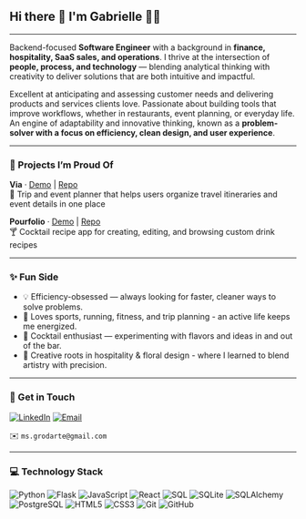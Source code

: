 ## Hi there 👋 I'm Gabrielle 👩‍💻
---

Backend-focused **Software Engineer** with a background in **finance, hospitality, SaaS sales, and operations**. 
I thrive at the intersection of **people, process, and technology** — blending analytical thinking with creativity to deliver solutions that are both intuitive and impactful.  


Excellent at anticipating and assessing customer needs and delivering products and services clients love. Passionate about building tools that improve workflows, whether in restaurants, event planning, or everyday life. An engine of adaptability and innovative thinking, known as a **problem-solver with a focus on efficiency, clean design, and user experience**.  

---

### 🎨 Projects I’m Proud Of

**Via** · [Demo](#) | [Repo](https://github.com/gabriellerodarte/via)  
🧭 Trip and event planner that helps users organize travel itineraries and event details in one place  

**Pourfolio** · [Demo](#) | [Repo](https://github.com/gabriellerodarte/pourfolio)  
🍸 Cocktail recipe app for creating, editing, and browsing custom drink recipes
  

---

### ✨ Fun Side
- 💡 Efficiency-obsessed — always looking for faster, cleaner ways to solve problems.  
- 🏃 Loves sports, running, fitness, and trip planning - an active life keeps me energized.
- 🍹 Cocktail enthusiast — experimenting with flavors and ideas in and out of the bar.  
- 🌸 Creative roots in hospitality & floral design - where I learned to blend artistry with precision.

---

### 📲 Get in Touch  

[![LinkedIn](https://img.shields.io/badge/LinkedIn-0077B5?style=for-the-badge&logo=linkedin&logoColor=white)](https://www.linkedin.com/in/gabriellerodarte)  [![Email](https://img.shields.io/badge/Email-D14836?style=for-the-badge&logo=gmail&logoColor=white)](ms.grodarte@gmail.com) 

✉️ `ms.grodarte@gmail.com`

---


### 💻 Technology Stack 
![Python](https://img.shields.io/badge/Python-3776AB?style=for-the-badge&logo=python&logoColor=white)
![Flask](https://img.shields.io/badge/Flask-000000?style=for-the-badge&logo=flask&logoColor=white)
![JavaScript](https://img.shields.io/badge/JavaScript-F7DF1E?style=for-the-badge&logo=javascript&logoColor=black)
![React](https://img.shields.io/badge/React-20232A?style=for-the-badge&logo=react&logoColor=61DAFB)
![SQL](https://img.shields.io/badge/SQL-336791?style=for-the-badge&logo=postgresql&logoColor=white)
![SQLite](https://img.shields.io/badge/SQLite-003B57?style=for-the-badge&logo=sqlite&logoColor=white)
![SQLAlchemy](https://img.shields.io/badge/SQLAlchemy-FF6F61?style=for-the-badge&logo=databricks&logoColor=white)
![PostgreSQL](https://img.shields.io/badge/PostgreSQL-336791?style=for-the-badge&logo=postgresql&logoColor=white)
![HTML5](https://img.shields.io/badge/HTML5-E34F26?style=for-the-badge&logo=html5&logoColor=white)
![CSS3](https://img.shields.io/badge/CSS3-1572B6?style=for-the-badge&logo=css3&logoColor=white)
![Git](https://img.shields.io/badge/Git-F05032?style=for-the-badge&logo=git&logoColor=white)
![GitHub](https://img.shields.io/badge/GitHub-000000?style=for-the-badge&logo=github&logoColor=white)

<!--
**gabriellerodarte/gabriellerodarte** is a ✨ _special_ ✨ repository because its `README.md` (this file) appears on your GitHub profile.

Here are some ideas to get you started:

- 🔭 I’m currently working on ...
- 🌱 I’m currently learning ...
- 👯 I’m looking to collaborate on ...
- 🤔 I’m looking for help with ...
- 💬 Ask me about ...
- 📫 How to reach me: ...
- 😄 Pronouns: ...
- ⚡ Fun fact: ...
-->
